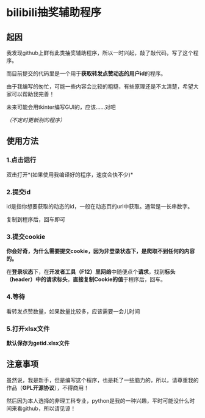 # bilibili抽奖辅助程序

## 起因

我发现github上鲜有此类抽奖辅助程序，所以一时兴起，敲了敲代码，写了这个程序。

而目前提交的代码里是一个用于**获取转发点赞动态的用户id**的程序。

由于我编写的匆忙，可能一些内容会比较的粗糙，有些原理还是不太清楚，希望大家可以帮助我完善！

未来可能会用tkinter编写GUI的，应该……对吧

*（不定时更新别的程序）*

## 使用方法

### 1.点击运行

双击打开*(如果使用我编译好的程序，速度会快不少)*

### 2.提交id

id是指你想要获取的动态的id，一般在动态页的url中获取。通常是一长串数字。

复制到程序后，回车即可

### 3.提交cookie

**你会好奇，为什么需要提交cookie，因为非登录状态下，是爬取不到任何的内容的。**

在**登录状态**下，在**开发者工具（F12）**里**网络**中随便点个**请求**，找到**标头（header）**中的**请求标头**，**直接复制Cookie的值**于程序后，回车。

### 4.等待

看转发点赞数量，如果数量比较多，应该需要一会儿时间

### 5.打开xlsx文件

**默认保存为getid.xlsx文件**

## 注意事项

虽然说，我是新手，但是编写这个程序，也是耗了一些脑力的，所以，请尊重我的作品（**GPL开源协议**），不得商用！

然后因为本人选择的非理工科专业，python是我的一种兴趣，平时可能没什么时间来看github，所以请见谅！